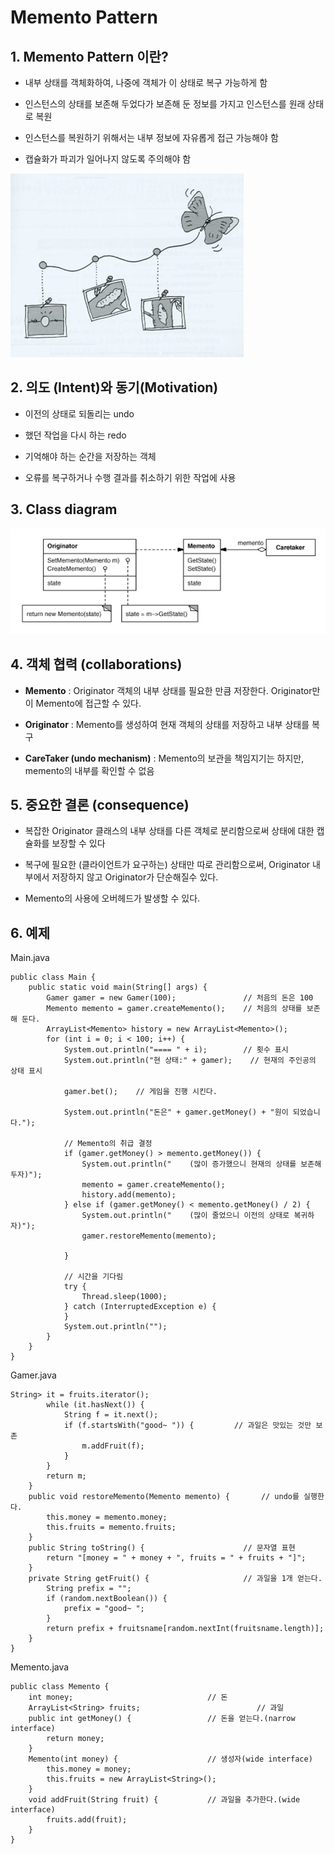 # Memento Pattern

## 1. Memento Pattern 이란?

- 내부 상태를 객체화하여, 나중에 객체가 이 상태로 복구 가능하게 함

- 인스턴스의 상태를 보존해 두었다가 보존해 둔 정보를 가지고 인스턴스를 원래 상태로 복원

- 인스턴스를 복원하기 위해서는 내부 정보에 자유롭게 접근 가능해야 함

- 캡슐화가 파괴가 일어나지 않도록 주의해야 함

![Memento](./img/Memento.png)

## 2. 의도 (Intent)와 동기(Motivation)

- 이전의 상태로 되돌리는 undo

- 했던 작업을 다시 하는 redo

- 기억해야 하는 순간을 저장하는 객체

- 오류를 복구하거나 수행 결과를 취소하기 위한 작업에 사용

## 3. Class diagram

![memento2](./img/memento2.png)


## 4. 객체 협력 (collaborations)

- **Memento** : Originator 객체의 내부 상태를 필요한 만큼 저장한다. Originator만이 Memento에 접근할 수 있다.

- **Originator** : Memento를 생성하여 현재 객체의 상태를 저장하고 내부 상태를 복구

- **CareTaker (undo mechanism)** : Memento의 보관을 책임지기는 하지만, memento의 내부를 확인할 수 없음


## 5. 중요한 결론 (consequence)

- 복잡한 Originator 클래스의 내부 상태를 다른 객체로 분리함으로써 상태에 대한 캡슐화를 보장할 수 있다

- 복구에 필요한 (클라이언트가 요구하는) 상태만 따로 관리함으로써, Originator 내부에서 저장하지 않고 Originator가 단순해질수 있다.

- Memento의 사용에 오버헤드가 발생할 수 있다.

## 6. 예제 

Main.java
```
public class Main {
    public static void main(String[] args) {
        Gamer gamer = new Gamer(100);               // 처음의 돈은 100
        Memento memento = gamer.createMemento();    // 처음의 상태를 보존해 둔다.
        ArrayList<Memento> history = new ArrayList<Memento>();
        for (int i = 0; i < 100; i++) {
            System.out.println("==== " + i);        // 횟수 표시
            System.out.println("현 상태:" + gamer);    // 현재의 주인공의 상태 표시

            gamer.bet();    // 게임을 진행 시킨다.

            System.out.println("돈은" + gamer.getMoney() + "원이 되었습니다.");

            // Memento의 취급 결정
            if (gamer.getMoney() > memento.getMoney()) {
                System.out.println("    (많이 증가했으니 현재의 상태를 보존해두자)");
                memento = gamer.createMemento();
                history.add(memento);
            } else if (gamer.getMoney() < memento.getMoney() / 2) {
                System.out.println("    (많이 줄었으니 이전의 상태로 복귀하자)");
                gamer.restoreMemento(memento);
                
            }

            // 시간을 기다림
            try {
                Thread.sleep(1000);
            } catch (InterruptedException e) {
            }
            System.out.println("");
        }
    }
}
```

Gamer.java
```
String> it = fruits.iterator();
        while (it.hasNext()) {
            String f = it.next();
            if (f.startsWith("good~ ")) {         // 과일은 맛있는 것만 보존
                m.addFruit(f);
            }
        }
        return m;
    }
    public void restoreMemento(Memento memento) {       // undo를 실행한다.
        this.money = memento.money;
        this.fruits = memento.fruits;
    }
    public String toString() {                      // 문자열 표현
        return "[money = " + money + ", fruits = " + fruits + "]";
    }
    private String getFruit() {                     // 과일을 1개 얻는다.
        String prefix = "";
        if (random.nextBoolean()) {
            prefix = "good~ ";
        }
        return prefix + fruitsname[random.nextInt(fruitsname.length)];
    }
}
```

Memento.java
```
public class Memento {
    int money;                              // 돈
    ArrayList<String> fruits;                          // 과일
    public int getMoney() {                 // 돈을 얻는다.(narrow interface)
        return money;
    }
    Memento(int money) {                    // 생성자(wide interface)
        this.money = money;
        this.fruits = new ArrayList<String>();
    }
    void addFruit(String fruit) {           // 과일을 추가한다.(wide interface)
        fruits.add(fruit);
    }
}
```


